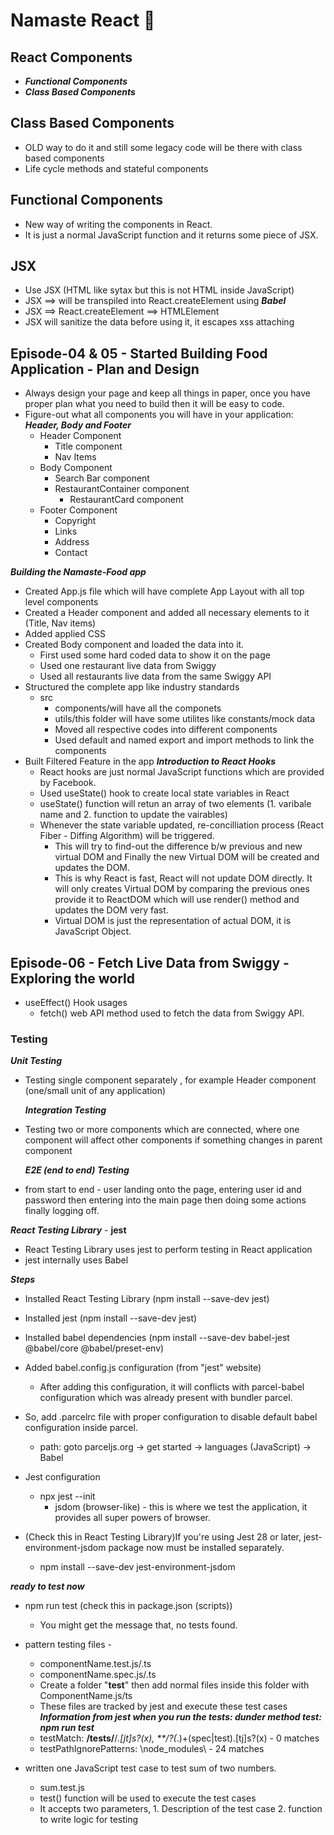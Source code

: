 # Namaste React 🙏

## React Components

- **_Functional Components_**
- **_Class Based Components_**

## Class Based Components

- OLD way to do it and still some legacy code will be there with class based components
- Life cycle methods and stateful components

## Functional Components

- New way of writing the components in React.
- It is just a normal JavaScript function and it returns some piece of JSX.

## JSX

- Use JSX (HTML like sytax but this is not HTML inside JavaScript)
- JSX ==> will be transpiled into React.createElement using **_Babel_**
- JSX ==> React.createElement ==> HTMLElement
- JSX will sanitize the data before using it, it escapes xss attaching

## Episode-04 & 05 - Started Building Food Application - Plan and Design

- Always design your page and keep all things in paper, once you have proper plan what you need to build then it will be easy to code.
- Figure-out what all components you will have in your application:
  **_Header, Body and Footer_**
  - Header Component
    - Title component
    - Nav Items
  - Body Component
    - Search Bar component
    - RestaurantContainer component
      - RestaurantCard component
  - Footer Component
    - Copyright
    - Links
    - Address
    - Contact

**_Building the Namaste-Food app_**

- Created App.js file which will have complete App Layout with all top level components
- Created a Header component and added all necessary elements to it (Title, Nav items)
- Added applied CSS
- Created Body component and loaded the data into it.
  - First used some hard coded data to show it on the page
  - Used one restaurant live data from Swiggy
  - Used all restaurants live data from the same Swiggy API
- Structured the complete app like industry standards
  - src
    - components/will have all the componets
    - utils/this folder will have some utilites like constants/mock data
    - Moved all respective codes into different components
    - Used default and named export and import methods to link the components
- Built Filtered Feature in the app
  **_Introduction to React Hooks_**
  - React hooks are just normal JavaScript functions which are provided by Facebook.
  - Used useState() hook to create local state variables in React
  - useState() function will retun an array of two elements (1. varibale name and 2. function to update the vairables)
  - Whenever the state variable updated, re-concilliation process (React Fiber - Diffing Algorithm) will be triggered.
    - This will try to find-out the difference b/w previous and new virtual DOM and Finally the new Virtual DOM will be created and updates the DOM.
    - This is why React is fast, React will not update DOM directly. It will only creates Virtual DOM by comparing the previous ones provide it to ReactDOM which will use render() method and updates the DOM very fast.
    - Virtual DOM is just the representation of actual DOM, it is JavaScript Object.

## Episode-06 - Fetch Live Data from Swiggy - Exploring the world

- useEffect() Hook usages
  - fetch() web API method used to fetch the data from Swiggy API.

### Testing

**_Unit Testing_**

- Testing single component separately , for example Header component (one/small unit of any application)

  **_Integration Testing_**

- Testing two or more components which are connected, where one component will affect other components if something changes in parent component

  **_E2E (end to end) Testing_**

- from start to end - user landing onto the page, entering user id and password then entering into the main page then doing some actions finally logging off.

**_React Testing Library_** - **jest**

- React Testing Library uses jest to perform testing in React application
- jest internally uses Babel

**_Steps_**

- Installed React Testing Library (npm install --save-dev jest)
- Installed jest (npm install --save-dev jest)
- Installed babel dependencies (npm install --save-dev babel-jest @babel/core @babel/preset-env)
- Added babel.config.js configuration (from "jest" website)
  - After adding this configuration, it will conflicts with parcel-babel configuration which was already present with bundler parcel.
- So, add .parcelrc file with proper configuration to disable default babel configuration inside parcel.

  - path: goto parceljs.org -> get started -> languages (JavaScript) -> Babel

- Jest configuration
  - npx jest --init
    - jsdom (browser-like) - this is where we test the application, it provides all super powers of browser.
- (Check this in React Testing Library)If you're using Jest 28 or later, jest-environment-jsdom package now must be installed separately.
  - npm install --save-dev jest-environment-jsdom

**_ready to test now_**

- npm run test (check this in package.json (scripts))
  - You might get the message that, no tests found.
- pattern testing files -

  - componentName.test.js/.ts
  - componentName.spec.js/.ts
  - Create a folder "**test**" then add normal files inside this folder with ComponentName.js/ts
  - These files are tracked by jest and execute these test cases
    **_Information from jest when you run the tests: dunder method test: npm run test_**
  - testMatch: **/**tests**/**/_.[jt]s?(x), \*\*/?(_.)+(spec|test).[tj]s?(x) - 0 matches
  - testPathIgnorePatterns: \\node_modules\\ - 24 matches

- written one JavaScript test case to test sum of two numbers.
  - sum.test.js
  - test() function will be used to execute the test cases
  - It accepts two parameters, 1. Description of the test case 2. function to write logic for testing
